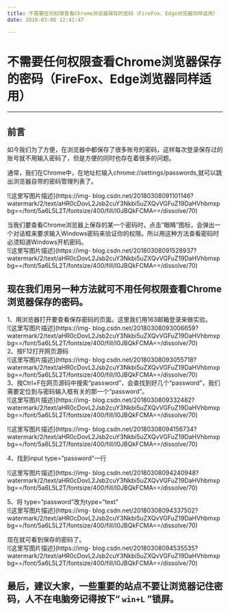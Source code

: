 ```yaml
---
title: 不需要任何权限查看Chrome浏览器保存的密码（FireFox、Edge浏览器同样适用）
date: 2018-03-08 12:41:47

---
```

#  不需要任何权限查看Chrome浏览器保存的密码（FireFox、Edge浏览器同样适用）

* * *

##  前言

如今我们为了方便，在浏览器中都保存了很多账号的密码，这样每次登录保存过的账号就不用输入密码了，但是方便的同时也存在着很多的问题。

通常，我们在Chrome中，在地址栏输入chrome://settings/passwords,就可以跳出浏览器自带的密码管理列表了。

![这里写图片描述](https://img-
blog.csdn.net/20180308091101146?watermark/2/text/aHR0cDovL2Jsb2cuY3Nkbi5uZXQvVGFuZ19DaHVhbmxpbg==/font/5a6L5L2T/fontsize/400/fill/I0JBQkFCMA==/dissolve/70)

当我们要查看Chrome浏览器上保存的某一个密码时，点击“眼睛”图标，会弹出一个对话框来要求输入Windows密码来验证你的权限。所以用这种方法查看密码时必须知道Windows开机密码。  
![这里写图片描述](https://img-
blog.csdn.net/20180308091528937?watermark/2/text/aHR0cDovL2Jsb2cuY3Nkbi5uZXQvVGFuZ19DaHVhbmxpbg==/font/5a6L5L2T/fontsize/400/fill/I0JBQkFCMA==/dissolve/70)

##  现在我们用另一种方法就可不用任何权限查看Chrome浏览器保存的密码。

1、用浏览器打开要查看保存密码的页面。这里我们用163邮箱登录来做实验。  
![这里写图片描述](https://img-
blog.csdn.net/20180308093006659?watermark/2/text/aHR0cDovL2Jsb2cuY3Nkbi5uZXQvVGFuZ19DaHVhbmxpbg==/font/5a6L5L2T/fontsize/400/fill/I0JBQkFCMA==/dissolve/70)  
2、按F12打开网页源码  
![这里写图片描述](https://img-
blog.csdn.net/20180308093055718?watermark/2/text/aHR0cDovL2Jsb2cuY3Nkbi5uZXQvVGFuZ19DaHVhbmxpbg==/font/5a6L5L2T/fontsize/400/fill/I0JBQkFCMA==/dissolve/70)  
3、按Ctrl+F在网页源码中搜索“password”，会查找到好几个“password”，我们需要定位到与密码输入框有关的那一个“password”。  
![这里写图片描述](https://img-
blog.csdn.net/2018030809332482?watermark/2/text/aHR0cDovL2Jsb2cuY3Nkbi5uZXQvVGFuZ19DaHVhbmxpbg==/font/5a6L5L2T/fontsize/400/fill/I0JBQkFCMA==/dissolve/70)

![这里写图片描述](https://img-
blog.csdn.net/20180308094156734?watermark/2/text/aHR0cDovL2Jsb2cuY3Nkbi5uZXQvVGFuZ19DaHVhbmxpbg==/font/5a6L5L2T/fontsize/400/fill/I0JBQkFCMA==/dissolve/70)

4、找到input type=”password”一行

![这里写图片描述](https://img-
blog.csdn.net/20180308094240948?watermark/2/text/aHR0cDovL2Jsb2cuY3Nkbi5uZXQvVGFuZ19DaHVhbmxpbg==/font/5a6L5L2T/fontsize/400/fill/I0JBQkFCMA==/dissolve/70)

5、将 type=”password”改为type=”text”  
![这里写图片描述](https://img-
blog.csdn.net/20180308094337502?watermark/2/text/aHR0cDovL2Jsb2cuY3Nkbi5uZXQvVGFuZ19DaHVhbmxpbg==/font/5a6L5L2T/fontsize/400/fill/I0JBQkFCMA==/dissolve/70)

现在就可看到保存的密码了。  
![这里写图片描述](https://img-
blog.csdn.net/20180308094535535?watermark/2/text/aHR0cDovL2Jsb2cuY3Nkbi5uZXQvVGFuZ19DaHVhbmxpbg==/font/5a6L5L2T/fontsize/400/fill/I0JBQkFCMA==/dissolve/70)

##  最后，建议大家，一些重要的站点不要让浏览器记住密码，人不在电脑旁记得按下“ ` win+L ` ”锁屏。

